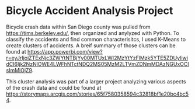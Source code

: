 # Bicycle Accident Analysis Project

Bicycle crash data within San Diego county was pulled from https://tims.berkeley.edu/, then organized and anylyzed with Python. To classify the accidents and find common characterisitcs, I used K-Means to create clusters of accidents. A breif summary of those clusters can be found at
https://app.powerbi.com/view?r=eyJrIjoiZTExNjc3ZWYtNTBjYy00MTUxLWI2MzYtYzFlMzk5YTE5ZDUyIiwidCI6Ijk2NzNlOWE4LWFhNTctNDQ2MS05MzM2LTVmZDNmMDAzNGUxOCIsImMiOjZ9.

This cluster analysis was part of a larger project analyzing various aspects of the crash data and could be found at https://storymaps.arcgis.com/stories/65f7580358594c32818bf1e20bc4bc54.
